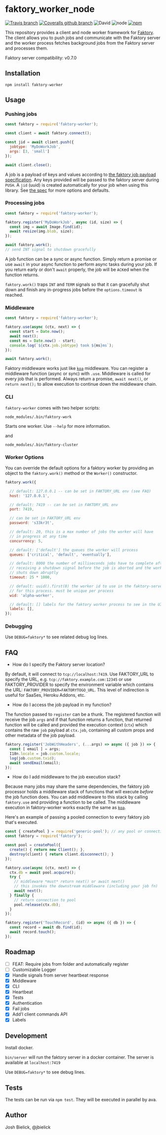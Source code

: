 # faktory_worker_node

[![Travis branch](https://img.shields.io/travis/jbielick/faktory_worker_node/master.svg)](https://travis-ci.org/jbielick/faktory_worker_node)
[![Coveralls github branch](https://img.shields.io/coveralls/github/jbielick/faktory_worker_node/master.svg)](https://coveralls.io/github/jbielick/faktory_worker_node)
![David](https://img.shields.io/david/jbielick/faktory_worker_node.svg)
![node](https://img.shields.io/node/v/faktory-worker.svg)
[![npm](https://img.shields.io/npm/dm/faktory-worker.svg)](https://www.npmjs.com/package/faktory-worker)

This repository provides a client and node worker framework for [Faktory](https://github.com/contribsys/faktory). The client allows you to push jobs and communicate with the Faktory server and the worker process fetches background jobs from the Faktory server and processes them.

Faktory server compatibility: v0.7.0

## Installation

```
npm install faktory-worker
```

## Usage

### Pushing jobs

```js
const faktory = require('faktory-worker');

const client = await faktory.connect();

const jid = await client.push({
  jobtype: 'MyDoWorkJob',
  args: [3, 'small']
});

await client.close();
```

A job is a payload of keys and values according to [the faktory job payload specification](https://github.com/contribsys/faktory/wiki/The-Job-Payload). Any keys provided will be passed to the faktory server during `PUSH`. A `jid` (uuid) is created automatically for your job when using this library. See [the spec](https://github.com/contribsys/faktory/wiki/The-Job-Payload) for more options and defaults.

### Processing jobs

```js
const faktory = require('faktory-worker');

faktory.register('MyDoWorkJob', async (id, size) => {
  const img = await Image.find(id);
  await resize(img.blob, size);
});

await faktory.work();
// send INT signal to shutdown gracefully
```

A job function can be a sync or async function. Simply return a promise or use `await` in your async function to perform async tasks during your job. If you return early or don't `await` properly, the job will be `ACK`ed when the function returns.

`faktory.work()` traps `INT` and `TERM` signals so that it can gracefully shut down and finish any in-progress jobs before the `options.timeout` is reached.

### Middleware

```js
const faktory = require('faktory-worker');

faktory.use(async (ctx, next) => {
  const start = Date.now();
  await next();
  const ms = Date.now() - start;
  console.log(`${ctx.job.jobtype} took ${ms}ms`);
});

await faktory.work();
```

Faktory middleware works just like [`koa`](https://github.com/koajs/koa) middleware. You can register a middleware function (async or sync) with `.use`. Middleware is called for every job that is performed. Always return a promise, `await next()`, or `return next();` to allow execution to continue down the middleware chain.

### CLI

`faktory-worker` comes with two helper scripts:

`node_modules/.bin/faktory-work`

Starts one worker. Use `--help` for more information.

and

`node_modules/.bin/faktory-cluster`

### Worker Options

You can override the default options for a faktory worker by providing an object to the `faktory.work()` method or the `Worker()` constructor.

```js
faktory.work({

  // default: 127.0.0.1 -- can be set in FAKTORY_URL env (see FAQ)
  host: '127.0.0.1',

  // default: 7419 -- can be set in FAKTORY_URL env
  port: 7419,

  // can be set in FAKTORY_URL env
  password: 's33kr3t',

  // default: 20, this is a max number of jobs the worker will have
  // in progress at any time
  concurrency: 5,

  // default: ['default'] the queues the worker will process
  queues: ['critical', 'default', 'eventually'],

  // default: 8000 the number of milliseconds jobs have to complete after
  // receiving a shutdown signal before the job is aborted and the worker
  // shuts down abruptly
  timeout: 25 * 1000,

  // default: uuid().first(8) the worker id to use in the faktory-server connection
  // for this process. must be unique per process
  wid: 'alpha-worker',

  // default: [] labels for the faktory worker process to see in the UI
  labels: [],
});
```

### Debugging

Use `DEBUG=faktory*` to see related debug log lines.

## FAQ

* How do I specify the Faktory server location?

By default, it will connect to `tcp://localhost:7419`.
Use FAKTORY_URL to specify the URL, e.g. `tcp://faktory.example.com:12345` or use FAKTORY_PROVIDER to specify the environment variable which contains the URL: `FAKTORY_PROVIDER=FAKTORYTOGO_URL`.  This level of
indirection is useful for SaaSes, Heroku Addons, etc.

* How do I access the job payload in my function?

The function passed to `register` can be a thunk. The registered function will receive the job `args` and if that function returns a function, that returned function will be called and provided the execution context (`ctx`) which contains the raw `job` payload at `ctx.job`, containing all custom props and other metadata of the job payload.

```js
faktory.register('JobWithHeaders', (...args) => async ({ job }) => {
  const [ email ] = args;
  I18n.locale = job.custom.locale;
  log(job.custom.txid);
  await sendEmail(email);
});
```

* How do I add middleware to the job execution stack?

Because many jobs may share the same dependencies, the faktory job processor holds a middleware stack of functions that will execute _before_ the job function does. You can add middleware to this stack by calling `faktory.use` and providing a function to be called. The middleware execution in faktory-worker works exactly the same as [`koa`](https://github.com/koajs/koa).

Here's an example of passing a pooled connection to every faktory job that's executed.

```js
const { createPool } = require('generic-pool'); // any pool or connection library works
const faktory = require('faktory');

const pool = createPool({
  create() { return new Client(); },
  destroy(client) { return client.disconnect(); }
});

faktory.use(async (ctx, next) => {
  ctx.db = await pool.acquire();
  try {
    // middleware *must* return next() or await next()
    // this invokes the downstream middleware (including your job fn)
    await next();
  } finally {
    // return connection to pool
    pool.release(ctx.db);
  }
});

faktory.register('TouchRecord', (id) => async ({ db }) => {
  const record = await db.find(id);
  await record.touch();
});
```

## Roadmap

 - [ ] FEAT: Require jobs from folder and automatically register
 - [ ] Customizable Logger
 - [x] Handle signals from server heartbeat response
 - [x] Middleware
 - [x] CLI
 - [x] Heartbeat
 - [x] Tests
 - [x] Authentication
 - [x] Fail jobs
 - [x] Add'l client commands API
 - [x] Labels

## Development

Install docker.

`bin/server` will run the faktory server in a docker container. The server is available at `localhost:7419`

Use `DEBUG=faktory*` to see debug lines.

## Tests

The tests can be run via `npm test`. They will be executed in parallel by ava.

## Author

Josh Bielick, @jbielick
